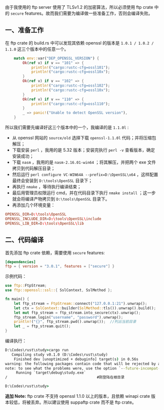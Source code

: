 由于我使用的 ftp server 使用了 TLSv1.2 的加密算法，所以必须使用 ftp crate 中的 `secure` features。故而我们需要为编译做一些准备工作，否则会编译失败。
## 一、准备工作
在 ftp crate 的 build.rs 中可以发现其依赖 openssl 的版本是 `1.0.1 / 1.0.2 / 1.1.0` 这三个版本中的任意一个。
```rust
    match env::var("DEP_OPENSSL_VERSION") {
        Ok(ref v) if v == "101" => {
            println!("cargo:rustc-cfg=ossl101");
            println!("cargo:rustc-cfg=ossl10x");
        }
        Ok(ref v) if v == "102" => {
            println!("cargo:rustc-cfg=ossl102");
            println!("cargo:rustc-cfg=ossl10x");
        }
        Ok(ref v) if v == "110" => {
            println!("cargo:rustc-cfg=ossl110");
        }
        _ => panic!("Unable to detect OpenSSL version"),
    }
```
所以我们需要先编译好这三个版本中的一个，我编译的是 `1.1.0l` :
- 从 openssl 网站的 `source/old` 选择下载 `openssl-1.1.0l` 代码；并将压缩包解压；
- 下载安装 `perl` ，我用的是 5.32 版本；安装完执行 `perl -v` 查看版本，确定安装成功；
- 下载 `nasm` ，我用的是 `nasm-2.16.01-win64` ；将其解压，并把两个 exe 文件拷贝到代码解压目录；
- 然后运行 `perl configure VC-WIN64A --prefix=D:\OpenSSL\x64` ，这样配置最终会安装到 `D:\tools\OpenSSL` 目录下；
- 再执行 `nmake` ，等待执行编译结束；
- 最后用管理员权限运行 cmd，并在代码目录下执行 `nmake install` ；这一步就会将编译产物拷贝到  `D:\tools\OpenSSL` 目录下。
- 再添加几个环境变量：
```toml
OPENSSL_DIR=D:\tools\OpenSSL
OPENSSL_INCLUDE_DIR=D:\tools\OpenSSL\include
OPENSSL_LIB_DIR=D:\tools\OpenSSL\lib
```
## 二、代码编译
首先添加 ftp crate 依赖，需要使用 `secure` features:
```toml
[dependencies]
ftp = { version = "3.0.1", features = ["secure"] }
```
示例代码：
```rust
use ftp::FtpStream;
use ftp::openssl::ssl::{ SslContext, SslMethod };

fn main() {
    let ftp_stream = FtpStream::connect("127.0.0.1:21").unwrap();
    let ctx = SslContext::builder(SslMethod::tls()).unwrap().build();
    let mut ftp_stream = ftp_stream.into_secure(ctx).unwrap();
    ftp_stream.login("username", "password").unwrap();
    println!("{}", ftp_stream.pwd().unwrap());  //列出当前目录
    let _ = ftp_stream.quit();
}
```
编译执行：
```cmd
D:\Codes\rust\study>cargo run
   Compiling study v0.1.0 (D:\Codes\rust\study)
    Finished dev [unoptimized + debuginfo] target(s) in 0.56s
warning: the following packages contain code that will be rejected by a future version of Rust: winapi v0.2.8
note: to see what the problems were, use the option `--future-incompat-report`, or run `cargo report future-incompatibilities --id 12`
     Running `target\debug\study.exe`
/                                         #刚登陆在根目录

D:\Codes\rust\study>
```

**追加 Note:** ftp crate 不支持 openssl 1.1.0 以上的版本，且依赖 winapi crate 版本较低，将被丢弃。所以建议使用 suppaftp crate 而不是 ftp crate。